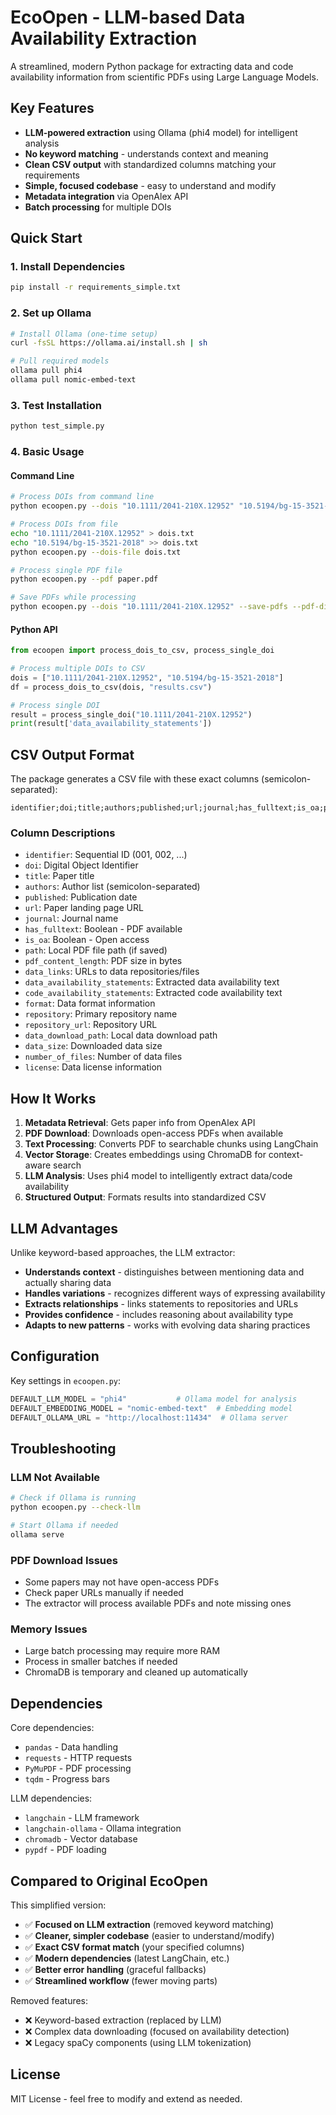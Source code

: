 # EcoOpen - LLM-based Data Availability Extraction

A streamlined, modern Python package for extracting data and code availability information from scientific PDFs using Large Language Models.

## Key Features

- **LLM-powered extraction** using Ollama (phi4 model) for intelligent analysis
- **No keyword matching** - understands context and meaning
- **Clean CSV output** with standardized columns matching your requirements
- **Simple, focused codebase** - easy to understand and modify
- **Metadata integration** via OpenAlex API
- **Batch processing** for multiple DOIs

## Quick Start

### 1. Install Dependencies

```bash
pip install -r requirements_simple.txt
```

### 2. Set up Ollama

```bash
# Install Ollama (one-time setup)
curl -fsSL https://ollama.ai/install.sh | sh

# Pull required models
ollama pull phi4
ollama pull nomic-embed-text
```

### 3. Test Installation

```bash
python test_simple.py
```

### 4. Basic Usage

#### Command Line

```bash
# Process DOIs from command line
python ecoopen.py --dois "10.1111/2041-210X.12952" "10.5194/bg-15-3521-2018"

# Process DOIs from file
echo "10.1111/2041-210X.12952" > dois.txt
echo "10.5194/bg-15-3521-2018" >> dois.txt
python ecoopen.py --dois-file dois.txt

# Process single PDF file
python ecoopen.py --pdf paper.pdf

# Save PDFs while processing
python ecoopen.py --dois "10.1111/2041-210X.12952" --save-pdfs --pdf-dir ./downloads
```

#### Python API

```python
from ecoopen import process_dois_to_csv, process_single_doi

# Process multiple DOIs to CSV
dois = ["10.1111/2041-210X.12952", "10.5194/bg-15-3521-2018"]
df = process_dois_to_csv(dois, "results.csv")

# Process single DOI
result = process_single_doi("10.1111/2041-210X.12952")
print(result['data_availability_statements'])
```

## CSV Output Format

The package generates a CSV file with these exact columns (semicolon-separated):

```
identifier;doi;title;authors;published;url;journal;has_fulltext;is_oa;path;pdf_content_length;data_links;data_availability_statements;code_availability_statements;format;repository;repository_url;data_download_path;data_size;number_of_files;license
```

### Column Descriptions

- `identifier`: Sequential ID (001, 002, ...)
- `doi`: Digital Object Identifier
- `title`: Paper title
- `authors`: Author list (semicolon-separated)
- `published`: Publication date
- `url`: Paper landing page URL
- `journal`: Journal name
- `has_fulltext`: Boolean - PDF available
- `is_oa`: Boolean - Open access
- `path`: Local PDF file path (if saved)
- `pdf_content_length`: PDF size in bytes
- `data_links`: URLs to data repositories/files
- `data_availability_statements`: Extracted data availability text
- `code_availability_statements`: Extracted code availability text
- `format`: Data format information
- `repository`: Primary repository name
- `repository_url`: Repository URL
- `data_download_path`: Local data download path
- `data_size`: Downloaded data size
- `number_of_files`: Number of data files
- `license`: Data license information

## How It Works

1. **Metadata Retrieval**: Gets paper info from OpenAlex API
2. **PDF Download**: Downloads open-access PDFs when available
3. **Text Processing**: Converts PDF to searchable chunks using LangChain
4. **Vector Storage**: Creates embeddings using ChromaDB for context-aware search
5. **LLM Analysis**: Uses phi4 model to intelligently extract data/code availability
6. **Structured Output**: Formats results into standardized CSV

## LLM Advantages

Unlike keyword-based approaches, the LLM extractor:

- **Understands context** - distinguishes between mentioning data and actually sharing data
- **Handles variations** - recognizes different ways of expressing availability
- **Extracts relationships** - links statements to repositories and URLs
- **Provides confidence** - includes reasoning about availability type
- **Adapts to new patterns** - works with evolving data sharing practices

## Configuration

Key settings in `ecoopen.py`:

```python
DEFAULT_LLM_MODEL = "phi4"           # Ollama model for analysis
DEFAULT_EMBEDDING_MODEL = "nomic-embed-text"  # Embedding model
DEFAULT_OLLAMA_URL = "http://localhost:11434"  # Ollama server
```

## Troubleshooting

### LLM Not Available
```bash
# Check if Ollama is running
python ecoopen.py --check-llm

# Start Ollama if needed
ollama serve
```

### PDF Download Issues
- Some papers may not have open-access PDFs
- Check paper URLs manually if needed
- The extractor will process available PDFs and note missing ones

### Memory Issues
- Large batch processing may require more RAM
- Process in smaller batches if needed
- ChromaDB is temporary and cleaned up automatically

## Dependencies

Core dependencies:
- `pandas` - Data handling
- `requests` - HTTP requests
- `PyMuPDF` - PDF processing
- `tqdm` - Progress bars

LLM dependencies:
- `langchain` - LLM framework
- `langchain-ollama` - Ollama integration
- `chromadb` - Vector database
- `pypdf` - PDF loading

## Compared to Original EcoOpen

This simplified version:

- ✅ **Focused on LLM extraction** (removed keyword matching)
- ✅ **Cleaner, simpler codebase** (easier to understand/modify)
- ✅ **Exact CSV format match** (your specified columns)
- ✅ **Modern dependencies** (latest LangChain, etc.)
- ✅ **Better error handling** (graceful fallbacks)
- ✅ **Streamlined workflow** (fewer moving parts)

Removed features:
- ❌ Keyword-based extraction (replaced by LLM)
- ❌ Complex data downloading (focused on availability detection)
- ❌ Legacy spaCy components (using LLM tokenization)

## License

MIT License - feel free to modify and extend as needed.

